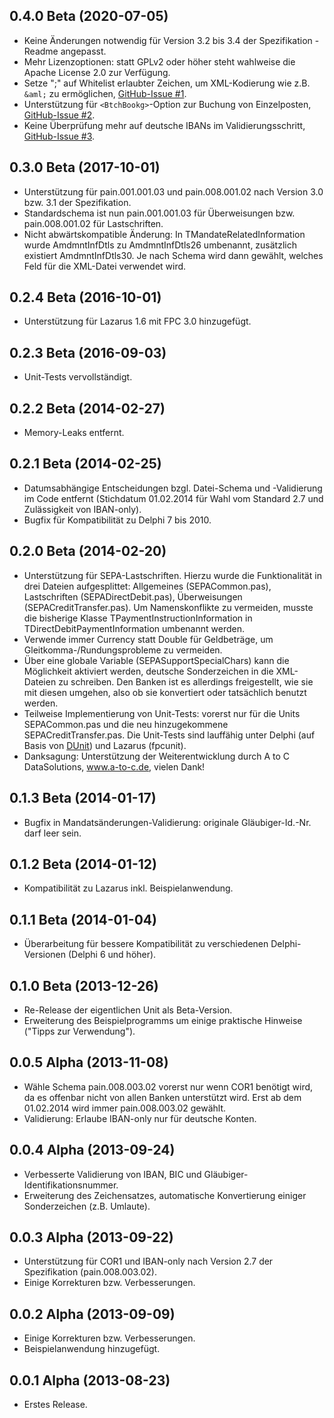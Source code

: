 ## 0.4.0 Beta (2020-07-05)

  - Keine Änderungen notwendig für Version 3.2 bis 3.4 der Spezifikation - Readme angepasst.
  - Mehr Lizenzoptionen: statt GPLv2 oder höher steht wahlweise die Apache License 2.0 zur Verfügung.
  - Setze ";" auf Whitelist erlaubter Zeichen, um XML-Kodierung wie z.B. `&aml;` zu ermöglichen, [GitHub-Issue #1](https://github.com/aspettl/delphi-sepa-xml/issues/1).
  - Unterstützung für `<BtchBookg>`-Option zur Buchung von Einzelposten, [GitHub-Issue #2](https://github.com/aspettl/delphi-sepa-xml/issues/2).
  - Keine Überprüfung mehr auf deutsche IBANs im Validierungsschritt, [GitHub-Issue #3](https://github.com/aspettl/delphi-sepa-xml/issues/3).

## 0.3.0 Beta (2017-10-01)

  - Unterstützung für pain.001.001.03 und pain.008.001.02 nach Version 3.0 bzw. 3.1 der Spezifikation.
  - Standardschema ist nun pain.001.001.03 für Überweisungen bzw. pain.008.001.02 für Lastschriften.
  - Nicht abwärtskompatible Änderung: In TMandateRelatedInformation wurde AmdmntInfDtls zu AmdmntInfDtls26 umbenannt, zusätzlich existiert AmdmntInfDtls30. Je nach Schema wird dann gewählt, welches Feld für die XML-Datei verwendet wird.

## 0.2.4 Beta (2016-10-01)

  - Unterstützung für Lazarus 1.6 mit FPC 3.0 hinzugefügt.

## 0.2.3 Beta (2016-09-03)

  - Unit-Tests vervollständigt.

## 0.2.2 Beta (2014-02-27)

  - Memory-Leaks entfernt.

## 0.2.1 Beta (2014-02-25)

  - Datumsabhängige Entscheidungen bzgl. Datei-Schema und -Validierung im Code entfernt (Stichdatum 01.02.2014 für Wahl vom Standard 2.7 und Zulässigkeit von IBAN-only).
  - Bugfix für Kompatibilität zu Delphi 7 bis 2010.

## 0.2.0 Beta (2014-02-20)

  - Unterstützung für SEPA-Lastschriften. Hierzu wurde die Funktionalität in drei Dateien aufgesplittet: Allgemeines (SEPACommon.pas), Lastschriften (SEPADirectDebit.pas), Überweisungen (SEPACreditTransfer.pas). Um Namenskonflikte zu vermeiden, musste die bisherige Klasse TPaymentInstructionInformation in TDirectDebitPaymentInformation umbenannt werden.
  - Verwende immer Currency statt Double für Geldbeträge, um Gleitkomma-/Rundungsprobleme zu vermeiden.
  - Über eine globale Variable (SEPASupportSpecialChars) kann die Möglichkeit aktiviert werden, deutsche Sonderzeichen in die XML-Dateien zu schreiben. Den Banken ist es allerdings freigestellt, wie sie mit diesen umgehen, also ob sie konvertiert oder tatsächlich benutzt werden.
  - Teilweise Implementierung von Unit-Tests: vorerst nur für die Units SEPACommon.pas und die neu hinzugekommene SEPACreditTransfer.pas. Die Unit-Tests sind lauffähig unter Delphi (auf Basis von [DUnit](http://dunit.sourceforge.net/)) und Lazarus (fpcunit).
  - Danksagung: Unterstützung der Weiterentwicklung durch A to C DataSolutions, www.a-to-c.de, vielen Dank!

## 0.1.3 Beta (2014-01-17)

  - Bugfix in Mandatsänderungen-Validierung: originale Gläubiger-Id.-Nr. darf leer sein.

## 0.1.2 Beta (2014-01-12)

  - Kompatibilität zu Lazarus inkl. Beispielanwendung.

## 0.1.1 Beta (2014-01-04)

  - Überarbeitung für bessere Kompatibilität zu verschiedenen Delphi-Versionen (Delphi 6 und höher).

## 0.1.0 Beta (2013-12-26)

  - Re-Release der eigentlichen Unit als Beta-Version.
  - Erweiterung des Beispielprogramms um einige praktische Hinweise ("Tipps zur Verwendung").

## 0.0.5 Alpha (2013-11-08)

  - Wähle Schema pain.008.003.02 vorerst nur wenn COR1 benötigt wird, da es offenbar nicht von allen Banken unterstützt wird. Erst ab dem 01.02.2014 wird immer pain.008.003.02 gewählt.
  - Validierung: Erlaube IBAN-only nur für deutsche Konten.

## 0.0.4 Alpha (2013-09-24)

  - Verbesserte Validierung von IBAN, BIC und Gläubiger-Identifikationsnummer.
  - Erweiterung des Zeichensatzes, automatische Konvertierung einiger Sonderzeichen (z.B. Umlaute).

## 0.0.3 Alpha (2013-09-22)

  - Unterstützung für COR1 und IBAN-only nach Version 2.7 der Spezifikation (pain.008.003.02).
  - Einige Korrekturen bzw. Verbesserungen.

## 0.0.2 Alpha (2013-09-09)

  - Einige Korrekturen bzw. Verbesserungen.
  - Beispielanwendung hinzugefügt.

## 0.0.1 Alpha (2013-08-23)

  - Erstes Release.
